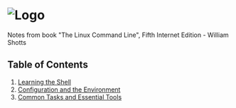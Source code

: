 # ![Logo](https://i.imgur.com/FKOAHeK.png)

Notes from book "The Linux Command Line", Fifth Internet Edition - William Shotts

## Table of Contents

1. [Learning the Shell](Part-1.txt)
2. [Configuration and the Environment](Part-2.txt)
3. [Common Tasks and Essential Tools](Part-3.txt)

